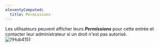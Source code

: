 ```yaml
---
eleventyComputed:
  title: Permissions
---
```

Les utilisateurs peuvent afficher leurs ***Permissions*** pour cette entrée et contacter leur administrateur si un droit n'est pas autorisé.  
![!!Hub4151](https://webdevolutions.azureedge.net/docs/fr/hub/Hub4151.png) 

